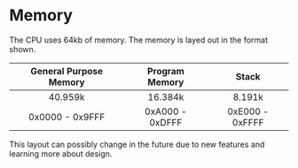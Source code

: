 # Memory

The CPU uses 64kb of memory. The memory is layed out in the format shown.

| General Purpose Memory | Program Memory | Stack |
| :-: | :-: | :-: |
| 40.959k | 16.384k | 8.191k |
| 0x0000 - 0x9FFF | 0xA000 - 0xDFFF | 0xE000 - 0xFFFF |

This layout can possibly change in the future due to new features and learning more about design.
